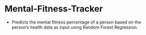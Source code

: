 # Mental-Fitness-Tracker
- Predicts the mental fitness percentage of a person based on the person’s health data as input using Random Forest Regression.
